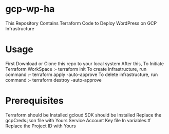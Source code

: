# gcp-wp-ha 
This Repository Contains Terraform Code to Deploy WordPress on GCP Infrastructure

# Usage
First Download or Clone this repo to your local system
After this,
To Initiate Terraform WorkSpace :- terraform init
To create infrastructure, run command :- terraform apply -auto-approve
To delete infrastructure, run command :- terraform destroy -auto-approve

# Prerequisites
Terraform should be Installed
gcloud SDK should be Installed
Replace the gcpCreds.json file with Yours Service Account Key file
In variables.tf Replace the Project ID with Yours
